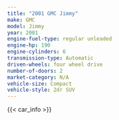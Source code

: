 ```yaml
---
title: "2001 GMC Jimmy"
make: GMC
model: Jimmy
year: 2001
engine-fuel-type: regular unleaded
engine-hp: 190
engine-cylinders: 6
transmission-type: Automatic
driven-wheels: four wheel drive
number-of-doors: 2
market-category: N/A
vehicle-size: Compact
vehicle-style: 2dr SUV
---
```


{{< car_info >}}
